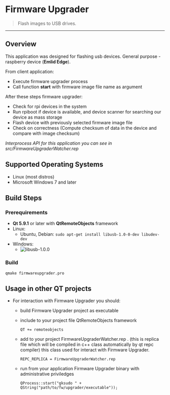 # Firmware Upgrader
> Flash images to USB drives.

***
## Overview
This application was designed for flashing usb devices. General purpose - raspberry device (**Emlid Edge**). 

From client application:
+ Execute firmware upgrader process
+ Call function **start** with firmware image file name as argument

After these steps firmware upgrader:
+ Check for rpi devices in the system
+ Run rpiboot if device is available, and device scanner for searching our device as mass storage
+ Flash device with previously selected firmware image file
+ Check on correctness (Compute checksum of data in the device and compare with image checksum)

_Interprocess API for this application you can see in src/FirmwareUpgraderWatcher.rep_

## Supported Operating Systems

- Linux (most distros)
- Microsoft Windows 7 and later

## Build Steps
### Prerequirements
+ **Qt 5.9.1** or later with **QtRemoteObjects** framework
+ Linux:
  - Ubuntu, Debian: ``` sudo apt-get install libusb-1.0-0-dev libudev-dev ```
+ Windows:
  - ![libusb-1.0.0](https://sourceforge.net/projects/libusb-win32/)

### Build
  ``` qmake firmwareupgrader.pro ```
  
## Usage in other QT projects
+ For interaction with Firmware Upgrader you should:
  - build Firmware Upgrader project as executable
  - include to your project file QtRemoteObjects framework
  
    ```QT += remoteobjects```
  - add to your project FirmwareUpgraderWatcher.rep .
    (this is replica file which will be compiled in c++ class automatically by qt repc compiler)
    this class used for interact with Firmware Upgrader.
    
    ```REPC_REPLICA = FirmwareUpgraderWatcher.rep```
  - run from your application Firmware Upgrader binary with administrative priviledges
  
    ```QProcess::start("gksudo " + QString("path/to/fw/upgrader/executable")); ```

